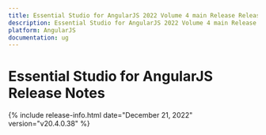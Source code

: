 ```yaml
---
title: Essential Studio for AngularJS 2022 Volume 4 main Release Release Notes  
description: Essential Studio for AngularJS 2022 Volume 4 main Release Release Notes  
platform: AngularJS
documentation: ug
---
```


# Essential Studio for AngularJS  Release Notes  

{% include release-info.html date="December 21, 2022"  version="v20.4.0.38" %} 





